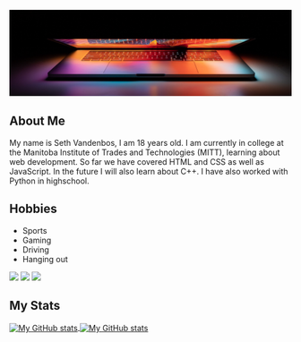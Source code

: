 ![Glowing Laptop](assets/glowLaptop.jpg "Glowing Laptop")

## About Me
My name is Seth Vandenbos, I am 18 years old. I am currently in college at the Manitoba Institute of Trades and Technologies (MITT),
learning about web development. So far we have covered HTML and CSS as well as JavaScript. In the future I will also learn about C++.
I have also worked with Python in highschool.
## Hobbies
<ul>
  <li>
    Sports
  </li>
  <li>
    Gaming
  </li>
  <li>
    Driving
  </li>
  <li>
    Hanging out
  </li>
</ul>


![](https://img.shields.io/badge/code-javascript-informational?style=for-the-badge&logo=javascript&logoColor=white&color=C74C27)
![](https://img.shields.io/badge/web-html-informational?style=for-the-badge&logo=html5&logoColor=white&color=C74C27)
![](https://img.shields.io/badge/web-css-informational?style=for-the-badge&logo=css3&logoColor=white&color=C74C27)

## My Stats

<a href="https://github.com/daBoss02">
  <img height="205px" align="center" src="https://github-readme-stats.vercel.app/api?username=daBoss02&theme=cobalt" alt="My GitHub stats" />
</a>
<a href="https://github.com/mrspecht">
  <img align="center" src="https://github-readme-stats.vercel.app/api/top-langs/?username=daBoss02&theme=cobalt&" alt="My 
  GitHub stats"/>
</a>



<!---
daBoss02/daBoss02 is a ✨ special ✨ repository because its `README.md` (this file) appears on your GitHub profile.
You can click the Preview link to take a look at your changes.
--->
